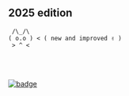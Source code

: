 ## 2025 edition

```text
 /\_/\  
( o.o ) < ( new and improved ✌️ )
 > ^ <
```

<br />
<br />
<a href="vercel.com/oss">
  
  ![badge](https://loganliffick.vercel.app/images/badge.svg)
  
</a>
